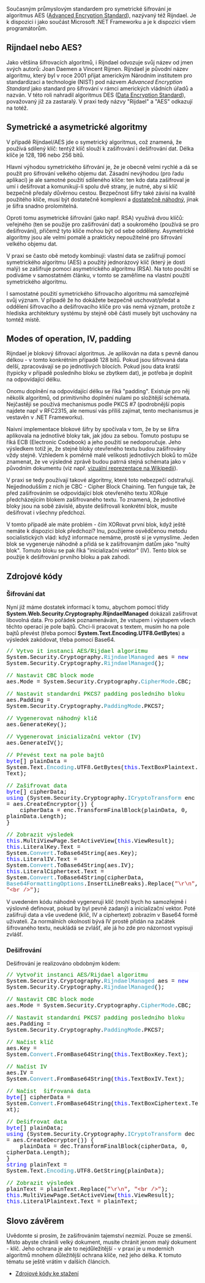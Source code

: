 <!-- dcterms:identifier = aspnetcz#147 -->
<!-- dcterms:title = Symetrické šifrování AES/Rijndael v .NET -->
<!-- dcterms:abstract = Současným průmyslovým standardem pro symetrické šifrování je algoritmus AES (Advanced Encryption Standard), nazývaný též Rijndael. Je k dispozici i jako součást Microsoft .NET Frameworku a je k dispozici všem programátorům. -->
<!-- np9:categoryId = 2 -->
<!-- x4w:category = Bezpečnost -->
<!-- np9:authorId = 1 -->
<!-- np9:authorEmail = michal.valasek@altairis.cz -->
<!-- dcterms:creator = Michal Altair Valášek -->
<!-- np9:serialId = 2 -->
<!-- x4w:serial = Přísně tajné šifry -->
<!-- dcterms:created = 2007-04-16T16:08:14.883+02:00 -->
<!-- dcterms:date = 2007-04-16T16:08:14.883+02:00 -->

<p>Současným průmyslovým standardem pro symetrické šifrování je algoritmus AES (<a href="http://en.wikipedia.org/wiki/Advanced_Encryption_Standard">Advanced Encryption Standard</a>), nazývaný též Rijndael. Je k dispozici i jako součást Microsoft .NET Frameworku a je k dispozici všem programátorům.</p><h2>Rijndael nebo AES?</h2><p>Jako většina šifrovacích algoritmů, i Rijndael odvozuje svůj název od jmen svých autorů: Joan Daemen a Vincent Rijmen. Rijndael je původní název algoritmu, který byl v roce 2001 přijat americkým Národním institutem pro standardizaci a technologie (NIST) pod názvem <em>Advanced Encryption Standard </em>jako standard pro šifrování v rámci amerických vládních úřadů a nazván. V této roli nahradil algoritmus DES (<a href="http://en.wikipedia.org/wiki/Data_Encryption_Standard">Data Encryption Standard</a>), považovaný již za zastaralý. V praxi tedy názvy "Rijdael" a "AES" odkazují na totéž.</p><h2>Symetrické a asymetrické algoritmy</h2><p>V případě Rijndael/AES jde o symetrický algoritmus, což znamená, že používá sdílený klíč: tentýž klíč slouží k zašifrování i dešifrování dat. Délka klíče je 128, 196 nebo 256 bitů.</p><p>Hlavní výhodou symetrického šifrování je, že je obecně velmi rychlé a dá se použít pro šifrování velkého objemu dat. Zásadní nevýhodou (pro řadu aplikací) je ale samotné použití sdíleného klíče: ten kdo data zašifroval je umí i dešifrovat a komunikují-li spolu dvě strany, je nutné, aby si klíč bezpečně předaly důvěrnou cestou. Bezpečnost šifry také závisí na kvalitě použitého klíče, musí být dostatečně komplexní a <a href="https://www.aspnet.cz/Articles/142-prilis-sporadany-svet.aspx">dostatečně náhodný</a>, jinak je šifra snadno prolomitelná.</p><p>Oproti tomu asymetrické šifrování (jako např. RSA) využívá dvou klíčů: veřejného (ten se použije pro zašifrování dat) a soukromého (používá se pro dešifrování), přičemž tyto klíče mohou být od sebe odděleny. Asymetrické algoritmy jsou ale velmi pomalé a prakticky nepoužitelné pro šifrování velkého objemu dat. </p><p>V praxi se často obě metody kombinují: vlastní data se zašifrují pomocí symetrického algoritmu (AES) a použitý jednorázový klíč (který je dosti malý) se zašifruje pomocí asymetrického algoritmu (RSA). Na toto použití se podíváme v samostatném článku, v tomto se zaměříme na vlastní použití symetrického algoritmu.</p><p>I samostatné použití symetrického šifrovacího algoritmu má samozřejmě svůj význam. V případě že ho dokážete bezpečně uschovat/předat a oddělení šifrovacího a dešifrovacího klíče pro vás nemá význam, protože z hlediska architektury systému by stejně obě části musely být uschovány na tomtéž místě.</p><h2>Modes of operation, IV, padding</h2><p>Rijndael je blokový šifrovací algoritmus. Je aplikován na data s pevně danou délkou - v tomto konkrétním případě 128 bitů. Pokud jsou šifrovaná data delší, zpracovávají se po jednotlivých blocích. Pokud jsou data kratší (typicky v případě posledního bloku se zbytkem dat), je potřeba je doplnit na odpovídající délku.</p><p>Onomu doplnění na odpovídající délku se říká "padding". Existuje pro něj několik algoritmů, od primitivního doplnění nulami po složitější schémata. Nejčastěji se používá mechanismus podle PKCS #7 (podrobnější popis najdete např v RFC2315, ale nemusí vás příliš zajímat, tento mechanismus je vestavěn v .NET Frameworku).</p><p>Naivní implementace blokové šifry by spočívala v tom, že by se šifra aplikovala na jednotlivé bloky tak, jak jdou za sebou. Tomuto postupu se říká ECB (Electronic Codebook) a jeho použití se nedoporučuje. Jeho výsledkem totiž je, že stejné bloky otevřeného textu budou zašifrovány vždy stejně. Vzhledem k poměrně malé velikosti jednotlivých bloků to může znamenat, že ve výsledné zprávě budou patrná stejná schémata jako v původním dokumentu (viz např. <a href="http://en.wikipedia.org/wiki/Cipher_block_chaining#Electronic_codebook_.28ECB.29">vizuální reprezentace na Wikipedii</a>).</p><p>V praxi se tedy používají takové algoritmy, které toto nebezpečí odstraňují. Nejjednodušším z nich je CBC - Cipher Block Chaining. Ten funguje tak, že před zašifrováním se odpovídající blok otevřeného textu XORuje předcházejícím blokem zašifrovaného textu. To znamená, že jednotlivé bloky jsou na sobě závislé, abyste dešifrovali konkrétní blok, musíte dešifrovat i všechny předchozí.</p><p>V tomto případě ale máte problém - čím XORovat první blok, když ještě nemáte k dispozici blok předchozí? Inu, použijeme osvědčenou metodu socialistických vlád: když informace nemáme, prostě si je vymyslíme. Jeden blok se vygeneruje náhodně a přidá se k zašifrovaným datům jako "nultý blok". Tomuto bloku se pak říká "inicializační vektor" (IV). Tento blok se použije k dešifrování prvního bloku a pak zahodí.</p><h2>Zdrojové kódy</h2><h3>Šifrování dat</h3><p>Nyní již máme dostatek informací k tomu, abychom pomocí třídy <strong>System.Web.Security.Cryptography.RijndaelManaged</strong> dokázali zašifrovat libovolná data. Pro pořádek poznamenávám, že vstupem i výstupem všech těchto operací je pole bajtů. Chci-li pracovat s textem, musím ho na pole bajtů převést (třeba pomocí <strong>System.Text.Encoding.UTF8.GetBytes</strong>) a výsledek zakódovat, třeba pomocí Base64.</p><div style="FONT-SIZE: 11pt; BACKGROUND: white; COLOR: black; FONT-FAMILY: Consolas, Courier New"><p style="MARGIN: 0px"><span style="COLOR: #008000">// Vytvo it instanci AES/Rijdael algoritmu</span></p><p style="MARGIN: 0px">System.Security.Cryptography.<span style="COLOR: #2b91af">RijndaelManaged</span> aes = <span style="COLOR: #0000ff">new</span> System.Security.Cryptography.<span style="COLOR: #2b91af">RijndaelManaged</span>();</p><p style="MARGIN: 0px"> </p><p style="MARGIN: 0px"><span style="COLOR: #008000">// Nastavit CBC block mode</span></p><p style="MARGIN: 0px">aes.Mode = System.Security.Cryptography.<span style="COLOR: #2b91af">CipherMode</span>.CBC;</p><p style="MARGIN: 0px"> </p><p style="MARGIN: 0px"><span style="COLOR: #008000">// Nastavit standardní PKCS7 padding posledního bloku</span></p><p style="MARGIN: 0px">aes.Padding = System.Security.Cryptography.<span style="COLOR: #2b91af">PaddingMode</span>.PKCS7;</p><p style="MARGIN: 0px"> </p><p style="MARGIN: 0px"><span style="COLOR: #008000">// Vygenerovat náhodný klí</span><span class="style1">č</span></p><p style="MARGIN: 0px">aes.GenerateKey();</p><p style="MARGIN: 0px"> </p><p style="MARGIN: 0px"><span style="COLOR: #008000">// Vygenerovat inicializační vektor (IV)</span></p><p style="MARGIN: 0px">aes.GenerateIV();</p><p style="MARGIN: 0px"> </p><p style="MARGIN: 0px"><span style="COLOR: #008000">// Převést text na pole bajtů</span></p><p style="MARGIN: 0px"><span style="COLOR: #0000ff">byte</span>[] plainData = System.Text.<span style="COLOR: #2b91af">Encoding</span>.UTF8.GetBytes(<span style="COLOR: #0000ff">this</span>.TextBoxPlaintext.Text);</p><p style="MARGIN: 0px"> </p><p style="MARGIN: 0px"><span style="COLOR: #008000">// Zašifrovat data</span></p><p style="MARGIN: 0px"><span style="COLOR: #0000ff">byte</span>[] cipherData;</p><p style="MARGIN: 0px"><span style="COLOR: #0000ff">using</span> (System.Security.Cryptography.<span style="COLOR: #2b91af">ICryptoTransform</span> enc = aes.CreateEncryptor()) {</p><p style="MARGIN: 0px">    cipherData = enc.TransformFinalBlock(plainData, 0, plainData.Length);</p><p style="MARGIN: 0px">}</p><p style="MARGIN: 0px"> </p><p style="MARGIN: 0px"><span style="COLOR: #008000">// Zobrazit výsledek</span></p><p style="MARGIN: 0px"><span style="COLOR: #0000ff">this</span>.MultiViewPage.SetActiveView(<span style="COLOR: #0000ff">this</span>.ViewResult);</p><p style="MARGIN: 0px"><span style="COLOR: #0000ff">this</span>.LiteralKey.Text = System.<span style="COLOR: #2b91af">Convert</span>.ToBase64String(aes.Key);</p><p style="MARGIN: 0px"><span style="COLOR: #0000ff">this</span>.LiteralIV.Text = System.<span style="COLOR: #2b91af">Convert</span>.ToBase64String(aes.IV);</p><p style="MARGIN: 0px"><span style="COLOR: #0000ff">this</span>.LiteralCiphertext.Text = System.<span style="COLOR: #2b91af">Convert</span>.ToBase64String(cipherData, <span style="COLOR: #2b91af">Base64FormattingOptions</span>.InsertLineBreaks).Replace(<span style="COLOR: #a31515">"\r\n"</span>, <span style="COLOR: #a31515">"&lt;br />"</span>);</p></div><!--EndFragment--><p>V uvedeném kódu náhodně vygeneruji klíč (mohl bych ho samozřejmě i výslovně definovat, pokud by byl pevně zadaný) a inicializační vektor. Poté zašifruji data a vše uvedené (klíč, IV a ciphertext) zobrazím v Base64 formě uživateli. Za normálních okolností bývá IV prostě přidán na začátek šifrovaného textu, neukládá se zvlášť, ale já ho zde pro názornost vypisuji zvlášť.</p><h3>Dešifrování</h3><p>Dešifrování je realizováno obdobným kódem:</p><div style="FONT-SIZE: 11pt; BACKGROUND: white; COLOR: black; FONT-FAMILY: Consolas, Courier New"><p style="MARGIN: 0px"><span style="COLOR: #008000">// Vytvořit instanci AES/Rijdael algoritmu</span></p><p style="MARGIN: 0px">System.Security.Cryptography.<span style="COLOR: #2b91af">RijndaelManaged</span> aes = <span style="COLOR: #0000ff">new</span> System.Security.Cryptography.<span style="COLOR: #2b91af">RijndaelManaged</span>();</p><p style="MARGIN: 0px"> </p><p style="MARGIN: 0px"><span style="COLOR: #008000">// Nastavit CBC block mode</span></p><p style="MARGIN: 0px">aes.Mode = System.Security.Cryptography.<span style="COLOR: #2b91af">CipherMode</span>.CBC;</p><p style="MARGIN: 0px"> </p><p style="MARGIN: 0px"><span style="COLOR: #008000">// Nastavit standardní PKCS7 padding posledního bloku</span></p><p style="MARGIN: 0px">aes.Padding = System.Security.Cryptography.<span style="COLOR: #2b91af">PaddingMode</span>.PKCS7;</p><p style="MARGIN: 0px"> </p><p style="MARGIN: 0px"><span style="COLOR: #008000">// Načíst klíč</span></p><p style="MARGIN: 0px">aes.Key = System.<span style="COLOR: #2b91af">Convert</span>.FromBase64String(<span style="COLOR: #0000ff">this</span>.TextBoxKey.Text);</p><p style="MARGIN: 0px"> </p><p style="MARGIN: 0px"><span style="COLOR: #008000">// Načíst IV</span></p><p style="MARGIN: 0px">aes.IV = System.<span style="COLOR: #2b91af">Convert</span>.FromBase64String(<span style="COLOR: #0000ff">this</span>.TextBoxIV.Text);</p><p style="MARGIN: 0px"> </p><p style="MARGIN: 0px"><span style="COLOR: #008000">// Načíst  šifrovaná data </span></p><p style="MARGIN: 0px"><span style="COLOR: #0000ff">byte</span>[] cipherData = System.<span style="COLOR: #2b91af">Convert</span>.FromBase64String(<span style="COLOR: #0000ff">this</span>.TextBoxCiphertext.Text);</p><p style="MARGIN: 0px"> </p><p style="MARGIN: 0px"><span style="COLOR: #008000">// Dešifrovat data</span></p><p style="MARGIN: 0px"><span style="COLOR: #0000ff">byte</span>[] plainData;</p><p style="MARGIN: 0px"><span style="COLOR: #0000ff">using</span> (System.Security.Cryptography.<span style="COLOR: #2b91af">ICryptoTransform</span> dec = aes.CreateDecryptor()) {</p><p style="MARGIN: 0px">    plainData = dec.TransformFinalBlock(cipherData, 0, cipherData.Length);</p><p style="MARGIN: 0px">}</p><p style="MARGIN: 0px"><span style="COLOR: #0000ff">string</span> plainText = System.Text.<span style="COLOR: #2b91af">Encoding</span>.UTF8.GetString(plainData);</p><p style="MARGIN: 0px"> </p><p style="MARGIN: 0px"><span style="COLOR: #008000">// Zobrazit výsledek</span></p><p style="MARGIN: 0px">plainText = plainText.Replace(<span style="COLOR: #a31515">"\r\n"</span>, <span style="COLOR: #a31515">"&lt;br />"</span>);</p><p style="MARGIN: 0px"><span style="COLOR: #0000ff">this</span>.MultiViewPage.SetActiveView(<span style="COLOR: #0000ff">this</span>.ViewResult);</p><p style="MARGIN: 0px"><span style="COLOR: #0000ff">this</span>.LiteralPlaintext.Text = plainText;</p></div><h2>Slovo závěrem</h2><p>Uvědomte si prosím, že zašifrováním tajemství nezmizí. Pouze se zmenší. Místo abyste chránili velký dokument, musíte chránit jenom malý dokument - klíč. Jeho ochrana je ale to nejdůležitější - v praxi je u moderních algoritmů mnohem důležitější ochrana klíče, než jeho délka. K tomuto tématu se ještě vrátím v dalších článcích.</p><ul><li><a href="https://www.cdn.altairis.cz/Blog/2007/20070416-Rijndael.zip">Zdrojové kódy ke stažení</a></li></ul>